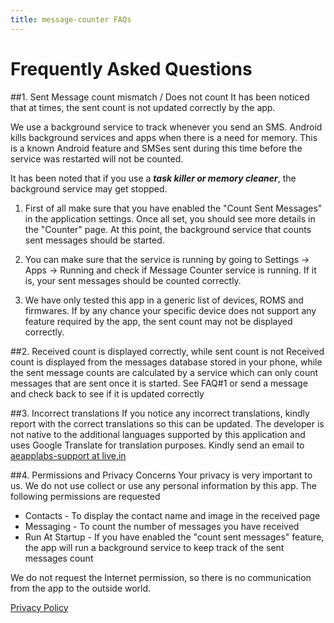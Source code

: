 ```yaml
---
title: message-counter FAQs
---
```


Frequently Asked Questions
==========================

##1. Sent Message count mismatch / Does not count
It has been noticed that at times, the sent count is not updated correctly by the app. 

We use a background service to track whenever you send an SMS. Android kills background services and apps when there is a need for memory. This is a known Android feature and SMSes sent during this time before the service was restarted will not be counted. 

It has been noted that if you use a **_task killer or memory cleaner_**, the background service may get stopped.

1. First of all make sure that you have enabled the "Count Sent Messages" in the application settings. Once all set, you should see more details in the "Counter" page. At this point, the background service that counts sent messages should be started.

2. You can make sure that the service is running by going to Settings -> Apps -> Running and check if Message Counter service is running. If it is, your sent messages should be counted correctly.

3. We have only tested this app in a generic list of devices, ROMS and firmwares. If by any chance your specific device does not support any feature required by the app, the sent count may not be displayed correctly.

##2. Received count is displayed correctly, while sent count is not
Received count is displayed from the messages database stored in your phone, while the sent message counts are calculated by a service which can only count messages that are sent once it is started. See FAQ#1 or send a message and check back to see if it is updated correctly

##3. Incorrect translations
If you notice any incorrect translations, kindly report with the correct translations so this can be updated. The developer is not native to the additional languages supported by this application and uses Google Translate for translation purposes. Kindly send an email to [aeapplabs-support at live.in](sendto:aeapplabs-support@live.in)

##4. Permissions and Privacy Concerns
Your privacy is very important to us. We do not use collect or use any personal information by this app. The following permissions are requested
* Contacts - To display the contact name and image in the received page
* Messaging - To count the number of messages you have received
* Run At Startup - If you have enabled the "count sent messages" feature, the app will run a background service to keep track of the sent messages count

We do not request the Internet permission, so there is no communication from the app to the outside world.

[Privacy Policy](https://www.google.com/url?q=http://bit.ly/14rEIKa&sa=D&usg=AFQjCNGL0h4lmW0zxJJXVUvGpbC42_j-xQ)
